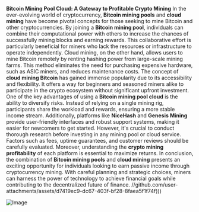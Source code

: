 **Bitcoin Mining Pool Cloud: A Gateway to Profitable Crypto Mining**
In the ever-evolving world of cryptocurrency, **Bitcoin mining pools** and **cloud mining** have become pivotal concepts for those seeking to mine Bitcoin and other cryptocurrencies. By joining a **Bitcoin mining pool**, individuals can combine their computational power with others to increase the chances of successfully mining blocks and earning rewards. This collaborative effort is particularly beneficial for miners who lack the resources or infrastructure to operate independently.
Cloud mining, on the other hand, allows users to mine Bitcoin remotely by renting hashing power from large-scale mining farms. This method eliminates the need for purchasing expensive hardware, such as ASIC miners, and reduces maintenance costs. The concept of **cloud mining Bitcoin** has gained immense popularity due to its accessibility and flexibility. It offers a way for beginners and seasoned miners alike to participate in the crypto ecosystem without significant upfront investment.
One of the key advantages of using a **Bitcoin mining pool cloud** is the ability to diversify risks. Instead of relying on a single mining rig, participants share the workload and rewards, ensuring a more stable income stream. Additionally, platforms like **NiceHash** and **Genesis Mining** provide user-friendly interfaces and robust support systems, making it easier for newcomers to get started.
However, it's crucial to conduct thorough research before investing in any mining pool or cloud service. Factors such as fees, uptime guarantees, and customer reviews should be carefully evaluated. Moreover, understanding the **crypto mining profitability** of each platform is essential to maximize returns.
In conclusion, the combination of **Bitcoin mining pools** and **cloud mining** presents an exciting opportunity for individuals looking to earn passive income through cryptocurrency mining. With careful planning and strategic choices, miners can harness the power of technology to achieve financial goals while contributing to the decentralized future of finance.
 //github.com/user-attachments/assets/d7419ec9-dc67-403f-bf28-8faea5f1f74f)))

![Image](https://github.com/user-attachments/assets/d7419ec9-dc67-403f-bf28-8faea5f1f74f)
